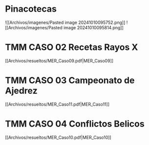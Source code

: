 # Pinacotecas
![[Archivos/imagenes/Pasted image 20241010095752.png]]
![[Archivos/imagenes/Pasted image 20241010095814.png]]

# TMM CASO 02 Recetas Rayos X
[[Archivos/resueltos/MER_Caso09.pdf|MER_Caso09]]



# TMM CASO 03 Campeonato de Ajedrez
[[Archivos/resueltos/MER_Caso11.pdf|MER_Caso11]]


# TMM CASO 04 Conflictos Belicos
[[Archivos/resueltos/MER_Caso10.pdf|MER_Caso10]]
